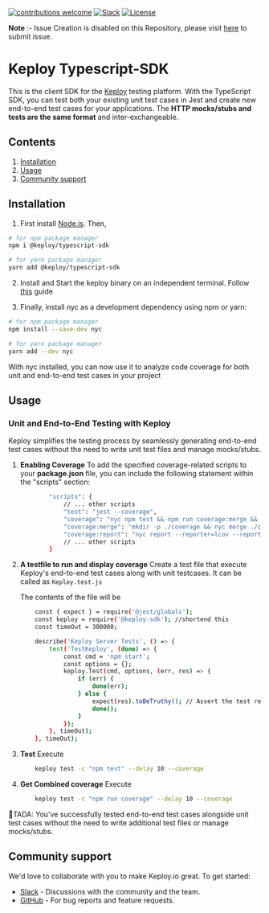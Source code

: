 [![contributions welcome](https://img.shields.io/badge/contributions-welcome-brightgreen?logo=github)](CODE_OF_CONDUCT.md)
[![Slack](.github/slack.svg)](https://join.slack.com/t/keploy/shared_invite/zt-12rfbvc01-o54cOG0X1G6eVJTuI_orSA)
[![License](.github/License-Apache_2.0-blue.svg)](https://opensource.org/licenses/Apache-2.0)

**Note** :- Issue Creation is disabled on this Repository, please visit [here](https://github.com/keploy/keploy/issues/new/choose) to submit issue.

# Keploy Typescript-SDK
This is the client SDK for the [Keploy](https://github.com/keploy/keploy) testing platform. With the TypeScript SDK, you can test both your existing unit test cases in Jest and create new end-to-end test cases for your applications.
The **HTTP mocks/stubs and tests are the same format** and inter-exchangeable.

## Contents
1. [Installation](#installation)
2. [Usage](#usage)
3. [Community support](#community-support)

## Installation
1. First install [Node.js](https://nodejs.org/en/download). Then,
```bash
# for npm package manager
npm i @keploy/typescript-sdk
```
```bash
# for yarn package manager
yarn add @keploy/typescript-sdk
```

2. Install and Start the keploy binary on an independent terminal. Follow [this](https://github.com/keploy/keploy#quick-installation) guide

3. Finally, install nyc as a development dependency using npm or yarn:
```bash
# for npm package manager
npm install --save-dev nyc
```
```bash
# for yarn package manager
yarn add --dev nyc
```
With nyc installed, you can now use it to analyze code coverage for both unit and end-to-end test cases in your project

## Usage
### Unit and End-to-End Testing with Keploy
Keploy simplifies the testing process by seamlessly generating end-to-end test cases without the need to write unit test files and manage mocks/stubs.

 1. **Enabling Coverage** 
    To add the specified coverage-related scripts to your <b>package.json</b> file, you can include the following statement within the "scripts" section:
    ``` bash
            "scripts": {
                // ... other scripts
                "test": "jest --coverage",
                "coverage": "nyc npm test && npm run coverage:merge && npm run coverage:report",
                "coverage:merge": "mkdir -p ./coverage && nyc merge ./coverage .nyc_output/out.json",
                "coverage:report": "nyc report --reporter=lcov --reporter=text"
                // ... other scripts
            }
    ```
 2. **A testfile to run and display coverage**
    Create a test file that execute Keploy's end-to-end test cases along with unit testcases.  It can be called as ```Keploy.test.js```

    The contents of the file will be
    ```bash
        const { expect } = require('@jest/globals');
        const keploy = require('@keploy-sdk'); //shortend this
        const timeOut = 300000;

        describe('Keploy Server Tests', () => {
            test('TestKeploy', (done) => {
                const cmd = 'npm start';
                const options = {};
                keploy.Test(cmd, options, (err, res) => { 
                    if (err) {
                        done(err);
                    } else {
                        expect(res).toBeTruthy(); // Assert the test result
                        done();
                    }
                });
            }, timeOut);
        }, timeOut);
    ```
3. **Test** 
    Execute
    ```bash
        keploy test -c "npm test" --delay 10 --coverage
    ```

4. **Get Combined coverage**
    Execute
    ```bash
        keploy test -c "npm run coverage" --delay 10 --coverage
    ```

🎉TADA: You've successfully tested end-to-end test cases alongside unit test cases without the need to write additional test files or manage mocks/stubs.
    

## Community support
We'd love to collaborate with you to make Keploy.io great. To get started:
* [Slack](https://join.slack.com/t/keploy/shared_invite/zt-12rfbvc01-o54cOG0X1G6eVJTuI_orSA) - Discussions with the community and the team.
* [GitHub](https://github.com/keploy/keploy/issues) - For bug reports and feature requests.